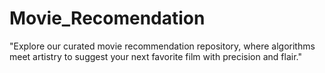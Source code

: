 # Movie_Recomendation
"Explore our curated movie recommendation repository, where algorithms meet artistry to suggest your next favorite film with precision and flair."
